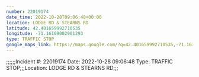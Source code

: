 ```yaml
---
number: 22019174
date_time: 2022-10-28T09:06:48+00:00
location: LODGE RD & STEARNS RD
latitude: 42.401659992710535
longitude: -71.16109002901293
type: TRAFFIC STOP
google_maps_link: https://maps.google.com/?q=42.401659992710535,-71.16109002901293
---
```


;;;;;;Incident #: 22019174  Date: 2022-10-28 09:06:48   Type: TRAFFIC STOP;;;Location: LODGE RD & STEARNS RD;;;
